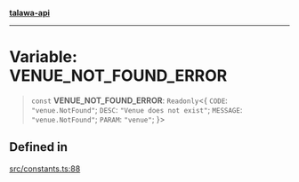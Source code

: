 [**talawa-api**](../../README.md)

***

# Variable: VENUE\_NOT\_FOUND\_ERROR

> `const` **VENUE\_NOT\_FOUND\_ERROR**: `Readonly`\<\{ `CODE`: `"venue.NotFound"`; `DESC`: `"Venue does not exist"`; `MESSAGE`: `"venue.NotFound"`; `PARAM`: `"venue"`; \}\>

## Defined in

[src/constants.ts:88](https://github.com/Suyash878/talawa-api/blob/e4413cec641a837926071678fed3c7f67234e31e/src/constants.ts#L88)
